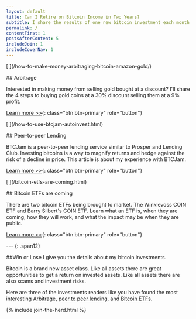 ```yaml
---
layout: default
title: Can I Retire on Bitcoin Income in Two Years?
subtitle: I share the results of one new bitcoin investment each month.
permalink: /
contentFirst: 1
postsAfterContent: 5
includeJoin: 1
includeCoverNav: 1 
---
```



<div class="row">
    <div class="col-lg-4 fillable" markdown="1">
[<span class="link_fill"> </span>](/how-to-make-money-arbitraging-bitcoin-amazon-gold/)

##<i class="fa fa-signal"></i> Arbitrage

Interested in making money from selling gold bought at a discount? I'll share the 4 steps to buying gold coins at a 30% discount selling them at a 9% profit.

[Learn more >>](/how-to-make-money-arbitraging-bitcoin-amazon-gold/){: class="btn btn-primary" role="button"}
</div>

<div class="col-lg-4 fillable" markdown="1">
[<span class="link_fill"> </span>](/how-to-use-btcjam-autoinvest.html)

##<i class="fa fa-users"></i> Peer-to-peer Lending


BTCJam is a peer-to-peer lending service similar to Prosper and Lending Club. Investing bitcoins is a way to magnify returns and hedge against the risk of a decline in price. This article is about my experience with BTCJam.

[Learn more >>](/how-to-use-btcjam-autoinvest.html){: class="btn btn-primary" role="button"}
</div>

<div class="col-lg-4 fillable" markdown="1">
[<span class="link_fill"> </span>](/bitcoin-etfs-are-coming.html)

##<i class="fa fa-clock-o"></i> Bitcoin ETFs are coming

There are two bitcoin ETFs being brought to market. The Winklevoss COIN ETF and Barry Silbert's COIN ETF. Learn what an ETF is, when they are coming, how they will work, and what the impact may be when they are public.

[Learn more >>](/bitcoin-etfs-are-coming.html){: class="btn btn-primary" role="button"}
</div>
</div>

<div class='row' markdown="1">
---
{: .span12}
</div>

##Win or Lose I give you the details about my bitcoin investments.

Bitcoin is a brand new asset class. Like all assets there are great opportunities to get a return on invested assets. Like all assets there are also scams and investment risks.

Here are three of the investments readers like you have found the most interesting [Arbitrage](how-to-make-money-arbitraging-bitcoin-amazon-gold/), [peer to peer lending](/how-to-use-btcjam-autoinvest.html), and [Bitcoin ETFs](/bitcoin-etfs-are-coming.html). 

{% include join-the-herd.html %}